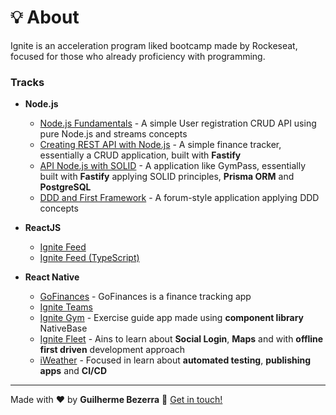 # 💡 About

Ignite is an acceleration program liked bootcamp made by Rockeseat, focused for those who already proficiency with programming.

### Tracks

- **Node.js**
  - [Node.js Fundamentals](https://github.com/gbdsantos/ignite/tree/master/nodejs/01-nodejs-fundamentals "Register users CRUD application - Node.js Ignite project 01") - A simple User registration CRUD API using pure Node.js and streams concepts
  - [Creating REST API with Node.js](https://github.com/gbdsantos/ignite/tree/master/nodejs/02-creating-rest-api-with-nodejs "Finance tracker - Node.js Ignite project 02") - A simple finance tracker, essentially a CRUD application, built with **Fastify**
  - [API Node.js with SOLID](https://github.com/gbdsantos/ignite/tree/master/nodejs/03-api-solid "GymPass style application - Node.js Ignite project 03") - A application like GymPass, essentially built with **Fastify** applying SOLID principles, **Prisma ORM** and **PostgreSQL**
  - [DDD and First Framework](https://github.com/gbdsantos/ignite/tree/master/nodejs/04-ddd-clean "A forum-style application - Node.js Ignite project 04") - A forum-style application applying DDD concepts

- **ReactJS**
  - [Ignite Feed](https://github.com/gbdsantos/reactjs-rocketseat-ignite-fundamentals-2022 "Social media application")
  - [Ignite Feed (TypeScript)](https://github.com/gbdsantos/reactjs-ignite-feed "Social media application")

- **React Native**
  - [GoFinances](https://github.com/gbdsantos/react-native-gofinances "Project 01: Finance app") - GoFinances is a finance tracking app
  - [Ignite Teams](https://github.com/gbdsantos/react-native-ignite-teams "Project 02: Ignite Teams")
  - [Ignite Gym](https://github.com/gbdsantos/react-native-rocketseat-ignite-gym "Project 03: Ignite Gym made with library component NativeBase") - Exercise guide app made using **component library** NativeBase
  - [Ignite Fleet](https://github.com/gbdsantos/ignite-fleet "Project 06: Ignite Fleet a track vehicle app") - Ains to learn about **Social Login**, **Maps** and with **offline first driven** development approach
  - [iWeather](https://github.com/gbdsantos/iweather "Project 07: iWeather a climate app") - Focused in learn about **automated testing**, **publishing apps** and **CI/CD**

---
Made with ♥ by **Guilherme Bezerra** 👋 [Get in touch!](https://www.linkedin.com/in/gbdsantos)
